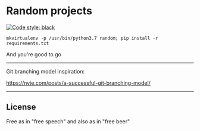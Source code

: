 # Random projects

[![Code style: black](https://img.shields.io/badge/code%20style-black-000000.svg)](https://github.com/psf/black)


`mkvirtualenv -p /usr/bin/python3.7 random;
pip install -r requirements.txt`

And you're good to go


---
Git branching model inspiration:

https://nvie.com/posts/a-successful-git-branching-model/

---
## License
Free as in "free speech" and also as in "free beer"
